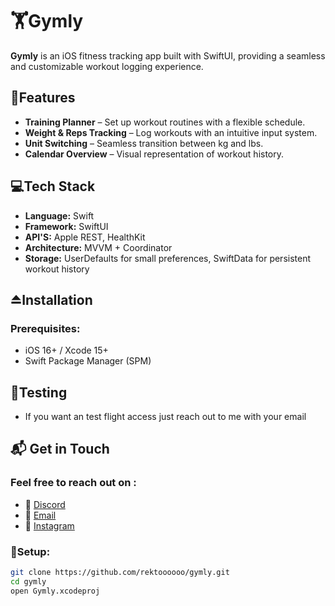 # 🏋️Gymly

**Gymly** is an iOS fitness tracking app built with SwiftUI, providing a seamless and customizable workout logging experience.

## 📄Features
- **Training Planner** – Set up workout routines with a flexible schedule.
- **Weight & Reps Tracking** – Log workouts with an intuitive input system.
- **Unit Switching** – Seamless transition between kg and lbs.
- **Calendar Overview** – Visual representation of workout history.

## 💻Tech Stack
- **Language:** Swift
- **Framework:** SwiftUI
- **API'S:** Apple REST, HealthKit
- **Architecture:** MVVM + Coordinator
- **Storage:** UserDefaults for small preferences, SwiftData for persistent workout history

## ⏏️Installation
### Prerequisites:
- iOS 16+ / Xcode 15+
- Swift Package Manager (SPM)

## 🧪Testing
- If you want an test flight access just reach out to me with your email

## 📬 Get in Touch
### Feel free to reach out on :
- 💬 [Discord](rektoooooo)  
- 📧 [Email](mailto:sebastian.kucera@icloud.com)  
- 📸 [Instagram](https://www.instagram.com/seb.kuc/)

### 📐Setup:
```sh
git clone https://github.com/rektoooooo/gymly.git
cd gymly
open Gymly.xcodeproj
